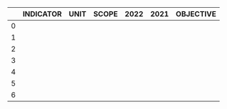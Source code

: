 |    | INDICATOR   | UNIT   | SCOPE   | 2022   | 2021   | OBJECTIVE   |
|---:|:------------|:-------|:--------|:-------|:-------|:------------|
|  0 |             |        |         |        |        |             |
|  1 |             |        |         |        |        |             |
|  2 |             |        |         |        |        |             |
|  3 |             |        |         |        |        |             |
|  4 |             |        |         |        |        |             |
|  5 |             |        |         |        |        |             |
|  6 |             |        |         |        |        |             |